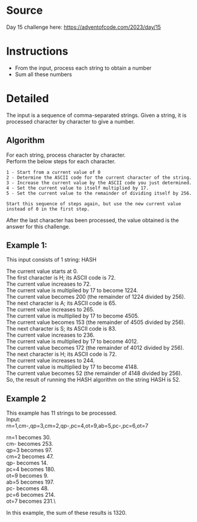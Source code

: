 # Source
Day 15 challenge here: https://adventofcode.com/2023/day/15

# Instructions
- From the input, process each string to obtain a number
- Sum all these numbers
  
# Detailed
The input is a sequence of comma-separated strings.
Given a string, it is processed character by character to give a number.

## Algorithm
For each string, process character by character.\
Perform the below steps for each character.
```
1 - Start from a current value of 0
2 - Determine the ASCII code for the current character of the string.
3 - Increase the current value by the ASCII code you just determined.
4 - Set the current value to itself multiplied by 17.
5 - Set the current value to the remainder of dividing itself by 256.

Start this sequence of steps again, but use the new current value instead of 0 in the first step.
```
After the last character has been processed, the value obtained is the answer for this challenge.

## Example 1:
This input consists of 1 string:
HASH

The current value starts at 0.\
The first character is H; its ASCII code is 72.\
The current value increases to 72.\
The current value is multiplied by 17 to become 1224.\
The current value becomes 200 (the remainder of 1224 divided by 256).\
The next character is A; its ASCII code is 65.\
The current value increases to 265.\
The current value is multiplied by 17 to become 4505.\
The current value becomes 153 (the remainder of 4505 divided by 256).\
The next character is S; its ASCII code is 83.\
The current value increases to 236.\
The current value is multiplied by 17 to become 4012.\
The current value becomes 172 (the remainder of 4012 divided by 256).\
The next character is H; its ASCII code is 72.\
The current value increases to 244.\
The current value is multiplied by 17 to become 4148.\
The current value becomes 52 (the remainder of 4148 divided by 256).\
So, the result of running the HASH algorithm on the string HASH is 52.

## Example 2
This example has 11 strings to be processed.\
Input:\
rn=1,cm-,qp=3,cm=2,qp-,pc=4,ot=9,ab=5,pc-,pc=6,ot=7

rn=1 becomes 30.\
cm- becomes 253.\
qp=3 becomes 97.\
cm=2 becomes 47.\
qp- becomes 14.\
pc=4 becomes 180.\
ot=9 becomes 9.\
ab=5 becomes 197.\
pc- becomes 48.\
pc=6 becomes 214.\
ot=7 becomes 231.\

In this example, the sum of these results is 1320.
